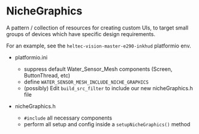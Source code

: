 # NicheGraphics

A pattern / collection of resources for creating custom UIs, to target small groups of devices which have specific design requirements.

For an example, see the `heltec-vision-master-e290-inkhud` platformio env.

- platformio.ini

  - suppress default Water_Sensor_Mesh components (Screen, ButtonThread, etc)
  - define `WATER_SENSOR_MESH_INCLUDE_NICHE_GRAPHICS`
  - (possibly) Edit `build_src_filter` to include our new nicheGraphics.h file

- nicheGraphics.h
  - `#include` all necessary components
  - perform all setup and config inside a `setupNicheGraphics()` method
